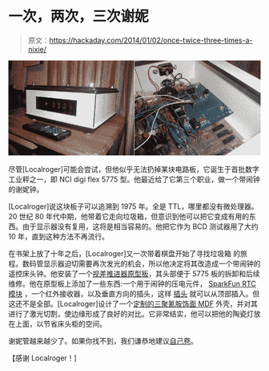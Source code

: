 # 一次，两次，三次谢妮

> 原文：<https://hackaday.com/2014/01/02/once-twice-three-times-a-nixie/>

![](img/0f0ecc066f6d84da0b514ce6905fd1bc.png)

尽管[Localroger]可能会尝试，但他似乎无法扔掉某块电路板，它诞生于首批数字工业秤之一，即 NCI digi flex 5775 型。他最近给了它第三个职业，做一个带闹钟的谢妮钟。

[Localroger]说这块板子可以追溯到 1975 年。全是 TTL，哪里都没有微处理器。20 世纪 80 年代中期，他带着它走向垃圾箱，但意识到他可以把它变成有用的东西。由于显示器没有复用，这将是相当容易的。他把它作为 BCD 测试器用了大约 10 年，直到这种方法不再流行。

在书架上放了十年之后，[Localroger]又一次带着棋盘开始了寻找垃圾箱 的旅程。数码管显示器迫切需要再次发光的机会，所以他决定将其改造成一个带闹钟的遥控床头钟。他安装了一个[视差推进器原型板](http://www.parallax.com/sites/default/files/downloads/32212-Propeller-ProtoBoard-Documentation-v1.3.pdf)，其头部便于 5775 板的拆卸和后续维修。他在原型板上添加了一些东西:一个用于闹钟的压电元件， [SparkFun RTC 模块](https://www.sparkfun.com/products/99) ，一个红外接收器，以及垂直方向的插头，这样 [插头](http://www.parallax.com/product/32201) 就可以从顶部插入。但这还不是全部。[Localroger]设计了一个[定制的三聚氰胺饰面 MDF](http://www.ponoko.com/make-and-sell/show-material/144-melamine-finished-mdf-white) 外壳，并对其进行了激光切割，使边缘形成了良好的对比。它非常结实，他可以把他的陶瓷灯放在上面，以节省床头柜的空间。

谢妮管越来越少了。如果你找不到，我们谦恭地建议[自己卷](http://hackaday.com/2013/11/07/homemade-nixie-tubes/)。

【感谢 Localroger！]